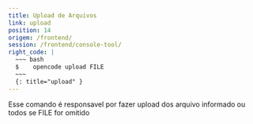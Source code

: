 ```yaml
---
title: Upload de Arquivos
link: upload
position: 14
origem: /frontend/ 
session: /frontend/console-tool/
right_code: |
  ~~~ bash
  $    opencode upload FILE 
  ~~~
  {: title="upload" }
---
```


  Esse comando é responsavel por fazer upload dos arquivo informado ou todos se FILE for omitido

